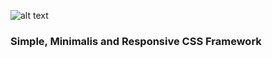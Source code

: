 ![alt text](https://fedoracss.github.io/dist/fedoracss-logo-lg.png "New Fedoracss Logo")
### Simple, Minimalis and Responsive CSS Framework
